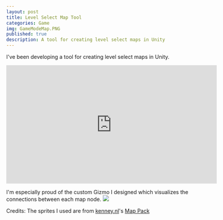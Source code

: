 ```yaml
---
layout: post
title: Level Select Map Tool
categories: Game
img: GameModeMap.PNG
published: true
description: A tool for creating level select maps in Unity 
---
```


I've been developing a tool for creating level select maps in Unity.  

<iframe width="560" height="315" src="https://www.youtube.com/embed/rXEC9h_hQpM" frameborder="0" allowfullscreen></iframe>

I'm especially proud of the custom Gizmo I designed which visualizes the connections between each map node.
<img src = "{{ site.url }}/images/MapGizmo.PNG">

Credits: 
The sprites I used are from [kenney.nl](kenny.nl)'s [Map Pack](https://opengameart.org/content/map-pack-180-assets)
